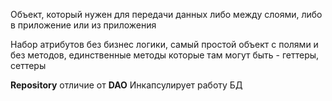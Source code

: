 
Объект, который нужен для передачи данных либо между слоями, либо в приложение или из приложения

Набор атрибутов без бизнес логики, самый простой объект с полями и без методов, единственные методы которые там могут быть - геттеры, сеттеры


**Repository** отличие от **DAO**
Инкапсулирует работу БД
